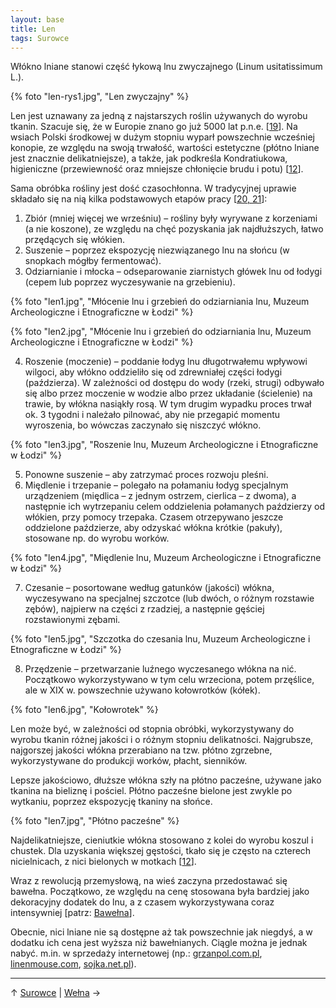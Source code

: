 ```yaml
---
layout: base
title: Len
tags: Surowce
---
```


Włókno lniane stanowi część łykową lnu zwyczajnego (Linum usitatissimum L.).

{% foto "len-rys1.jpg", "Len zwyczajny" %}

Len jest uznawany za jedną z najstarszych roślin używanych do wyrobu tkanin. Szacuje się, że w Europie znano go już 5000 lat p.n.e. [[19][bibliografia]]. Na wsiach Polski środkowej w dużym stopniu wyparł powszechnie wcześniej konopie, ze względu na swoją trwałość, wartości estetyczne (płótno lniane jest znacznie delikatniejsze), a także, jak podkreśla Kondratiukowa, higieniczne (przewiewność oraz mniejsze chłonięcie brudu i potu) [[12][bibliografia]].

Sama obróbka rośliny jest dość czasochłonna. W tradycyjnej uprawie składało się na nią kilka podstawowych etapów pracy [[20, 21][bibliografia]]:

1. Zbiór (mniej więcej we wrześniu) – rośliny były wyrywane z korzeniami (a nie koszone), ze względu na chęć pozyskania jak najdłuższych, łatwo przędących się włókien.
2. Suszenie – poprzez ekspozycję niezwiązanego lnu na słońcu (w snopkach mógłby fermentować).
3. Odziarnianie i młocka – odseparowanie ziarnistych główek lnu od łodygi (cepem lub poprzez wyczesywanie na grzebieniu).

{% foto "len1.jpg", "Młócenie lnu i grzebień do odziarniania lnu, Muzeum Archeologiczne i Etnograficzne w Łodzi" %}

{% foto "len2.jpg", "Młócenie lnu i grzebień do odziarniania lnu, Muzeum Archeologiczne i Etnograficzne w Łodzi" %}

4. Roszenie (moczenie) – poddanie łodyg lnu długotrwałemu wpływowi wilgoci, aby włókno oddzieliło się od zdrewniałej części łodygi (paździerza). W zależności od dostępu do wody (rzeki, strugi) odbywało się albo przez moczenie w wodzie albo przez układanie (ścielenie) na trawie, by włókna nasiąkły rosą. W tym drugim wypadku proces trwał ok. 3 tygodni i należało pilnować, aby nie przegapić momentu wyroszenia, bo wówczas zaczynało się niszczyć włókno. 

{% foto "len3.jpg", "Roszenie lnu, Muzeum Archeologiczne i Etnograficzne w Łodzi" %}

5. Ponowne suszenie – aby zatrzymać proces rozwoju pleśni.
6. Międlenie i trzepanie – polegało na połamaniu łodyg specjalnym urządzeniem (międlica – z jednym ostrzem, cierlica – z dwoma), a następnie ich wytrzepaniu celem oddzielenia połamanych paździerzy od włókien, przy pomocy trzepaka.
Czasem otrzepywano jeszcze oddzielone paździerze, aby odzyskać włókna krótkie (pakuły), stosowane np. do wyrobu worków. 

{% foto "len4.jpg", "Międlenie lnu, Muzeum Archeologiczne i Etnograficzne w Łodzi" %}

7. Czesanie – posortowane według gatunków (jakości) włókna, wyczesywano na specjalnej szczotce (lub dwóch, o różnym rozstawie zębów), najpierw na części z rzadziej, a następnie gęściej rozstawionymi zębami.

{% foto "len5.jpg", "Szczotka do czesania lnu, Muzeum Archeologiczne i Etnograficzne w Łodzi" %}

8. Przędzenie – przetwarzanie luźnego wyczesanego włókna na nić. Początkowo wykorzystywano w tym celu wrzeciona, potem przęślice, ale w XIX w. powszechnie używano kołowrotków (kółek).

{% foto "len6.jpg", "Kołowrotek" %}

Len może być, w zależności od stopnia obróbki, wykorzystywany do wyrobu tkanin różnej jakości i o różnym stopniu delikatności. Najgrubsze, najgorszej jakości włókna przerabiano na tzw. płótno zgrzebne, wykorzystywane do produkcji worków, płacht, sienników.

Lepsze jakościowo, dłuższe włókna szły na płótno pacześne, używane jako tkanina na bieliznę i pościel. Płótno pacześne bielone jest zwykle po wytkaniu, poprzez ekspozycję tkaniny na słońce.

{% foto "len7.jpg", "Płótno pacześne" %}

Najdelikatniejsze, cieniutkie włókna stosowano z kolei do wyrobu koszul i chustek. Dla uzyskania większej gęstości, tkało się je często na czterech nicielnicach, z nici bielonych w motkach [[12][bibliografia]].

Wraz z rewolucją przemysłową, na wieś zaczyna przedostawać się bawełna. Początkowo, ze względu na cenę stosowana była bardziej jako dekoracyjny dodatek do lnu, a z czasem wykorzystywana coraz intensywniej [patrz: [Bawełna](/surowce/bawelna/#main)].

Obecnie, nici lniane nie są dostępne aż tak powszechnie jak niegdyś, a w dodatku ich cena jest wyższa niż bawełnianych. Ciągle można je jednak nabyć. m.in. w sprzedaży internetowej (np.: [grzanpol.com.pl](http://grzanpol.com.pl), [linenmouse.com](http://www.linenmouse.com), [sojka.net.pl](http://www.sojka.net.pl)).

---

↑ [Surowce](/surowce/#main) | [Wełna](/surowce/welna/#main) →

[bibliografia]: /bibliografia/#main